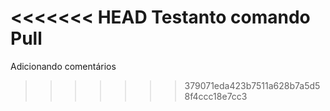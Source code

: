 <<<<<<< HEAD
Testanto comando Pull
=======
Adicionando comentários


>>>>>>> 379071eda423b7511a628b7a5d58f4ccc18e7cc3
